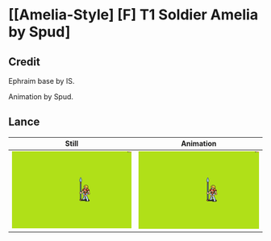 # [\[Amelia-Style\] \[F\] T1 Soldier Amelia by Spud]

## Credit

Ephraim base by IS.

Animation by Spud.
	
## Lance

| Still | Animation |
| :---: | :-------: |
| ![Lance still](./Lance_000.png) | ![Lance animation](./Lance.gif) |
